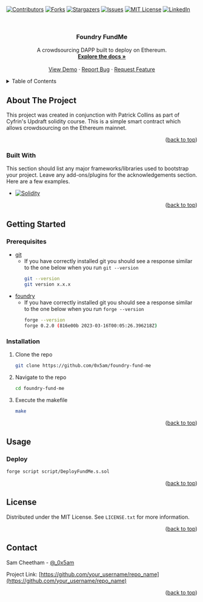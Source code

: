 <!-- Improved compatibility of back to top link: See: https://github.com/othneildrew/Best-README-Template/pull/73 -->
<a id="readme-top"></a>
<!--
*** Thanks for checking out the Best-README-Template. If you have a suggestion
*** that would make this better, please fork the repo and create a pull request
*** or simply open an issue with the tag "enhancement".
*** Don't forget to give the project a star!
*** Thanks again! Now go create something AMAZING! :D
-->



<!-- PROJECT SHIELDS -->
<!--
*** I'm using markdown "reference style" links for readability.
*** Reference links are enclosed in brackets [ ] instead of parentheses ( ).
*** See the bottom of this document for the declaration of the reference variables
*** for contributors-url, forks-url, etc. This is an optional, concise syntax you may use.
*** https://www.markdownguide.org/basic-syntax/#reference-style-links
-->
[![Contributors][contributors-shield]][contributors-url]
[![Forks][forks-shield]][forks-url]
[![Stargazers][stars-shield]][stars-url]
[![Issues][issues-shield]][issues-url]
[![MIT License][license-shield]][license-url]
[![LinkedIn][linkedin-shield]][linkedin-url]



<!-- PROJECT LOGO -->
<br />
<div align="center">


  <h3 align="center">Foundry FundMe</h3>

  <p align="center">
    A crowdsourcing DAPP built to deploy on Ethereum.
    <br />
    <a href="https://github.com/0x5am/foundry-fund-me"><strong>Explore the docs »</strong></a>
    <br />
    <br />
    <a href="https://github.com/0x5am/foundry-fund-me">View Demo</a>
    ·
    <a href="https://github.com/0x5am/foundry-fund-me/issues/new?labels=bug&template=bug-report---.md">Report Bug</a>
    ·
    <a href="https://github.com/0x5am/foundry-fund-me/issues/new?labels=enhancement&template=feature-request---.md">Request Feature</a>
  </p>
</div>



<!-- TABLE OF CONTENTS -->
<details>
  <summary>Table of Contents</summary>
  <ol>
    <li>
      <a href="#about-the-project">About The Project</a>
      <ul>
        <li><a href="#built-with">Built With</a></li>
      </ul>
    </li>
    <li>
      <a href="#getting-started">Getting Started</a>
      <ul>
        <li><a href="#prerequisites">Prerequisites</a></li>
        <li><a href="#installation">Installation</a></li>
      </ul>
    </li>
    <li><a href="#usage">Usage</a></li>
    <li><a href="#deploy">Deploy</a></li>
    <li><a href="#license">License</a></li>
    <li><a href="#contact">Contact</a></li>
  </ol>
</details>



<!-- ABOUT THE PROJECT -->
## About The Project

This project was created in conjunction with Patrick Collins as part of Cyfrin's Updraft solidity course. This is a simple smart contract which allows crowdsourcing on the Ethereum mainnet. 

<p align="right">(<a href="#readme-top">back to top</a>)</p>



### Built With

This section should list any major frameworks/libraries used to bootstrap your project. Leave any add-ons/plugins for the acknowledgements section. Here are a few examples.

* [![Solidity][Solidity.logo]][Solidity-url]


<p align="right">(<a href="#readme-top">back to top</a>)</p>



<!-- GETTING STARTED -->
## Getting Started
### Prerequisites
* [git](https://git-scm.com/book/en/v2/Getting-Started-Installing-Git)
  * If you have correctly installed git you should see a response similar to the one below when you run ```git --version  ```
    ```sh
    git --version
    git version x.x.x
    ```
* [foundry](https://getfoundry.sh/)
  * If you have correctly installed git you should see a response similar to the one below when you run ```forge --version  ```
    ```sh
    forge --version
    forge 0.2.0 (816e00b 2023-03-16T00:05:26.396218Z)
    ```
### Installation


1. Clone the repo
   ```sh
   git clone https://github.com/0x5am/foundry-fund-me
   ```
2. Navigate to the repo
   ```sh
   cd foundry-fund-me
   ```
3. Execute the makefile
   ```sh
   make
   ```

<p align="right">(<a href="#readme-top">back to top</a>)</p>



<!-- USAGE EXAMPLES -->
## Usage
### Deploy
```sh
forge script script/DeployFundMe.s.sol
```
<p align="right">(<a href="#readme-top">back to top</a>)</p>

<!-- LICENSE -->
## License

Distributed under the MIT License. See `LICENSE.txt` for more information.

<p align="right">(<a href="#readme-top">back to top</a>)</p>



<!-- CONTACT -->
## Contact

Sam Cheetham - [@_0x5am](https://x.com/_0x5am_)

Project Link: [https://github.com/your_username/repo_name](https://github.com/your_username/repo_name)

<p align="right">(<a href="#readme-top">back to top</a>)</p>


<!-- MARKDOWN LINKS & IMAGES -->
<!-- https://www.markdownguide.org/basic-syntax/#reference-style-links -->
[contributors-shield]: https://img.shields.io/github/contributors/0x5am/foundry-fund-me.svg?style=for-the-badge
[contributors-url]: https://github.com/0x5am/foundry-fund-me/graphs/contributors
[forks-shield]: https://img.shields.io/github/forks/0x5am/foundry-fund-me.svg?style=for-the-badge
[forks-url]: https://github.com/0x5am/foundry-fund-me/network/members
[stars-shield]: https://img.shields.io/github/stars/0x5am/foundry-fund-me.svg?style=for-the-badge
[stars-url]: https://github.com/othneildrew/Best-README-Template/stargazers
[issues-shield]: https://img.shields.io/github/issues/0x5am/foundry-fund-me.svg?style=for-the-badge
[issues-url]: https://github.com/0x5am/foundry-fund-me/issues
[license-shield]: https://img.shields.io/github/license/0x5am/foundry-fund-me.svg?style=for-the-badge
[license-url]: https://github.com/0x5am/foundry-fund-me/blob/master/LICENSE.txt
[linkedin-shield]: https://img.shields.io/badge/-LinkedIn-black.svg?style=for-the-badge&logo=linkedin&colorB=555
[linkedin-url]: https://linkedin.com/in/sam-cheetham-b8a58b1a5/
[Solidity.logo]: https://img.shields.io/badge/solidity-%5E0.8.0-orange
[Solidity-url]: https://soliditylang.org/
